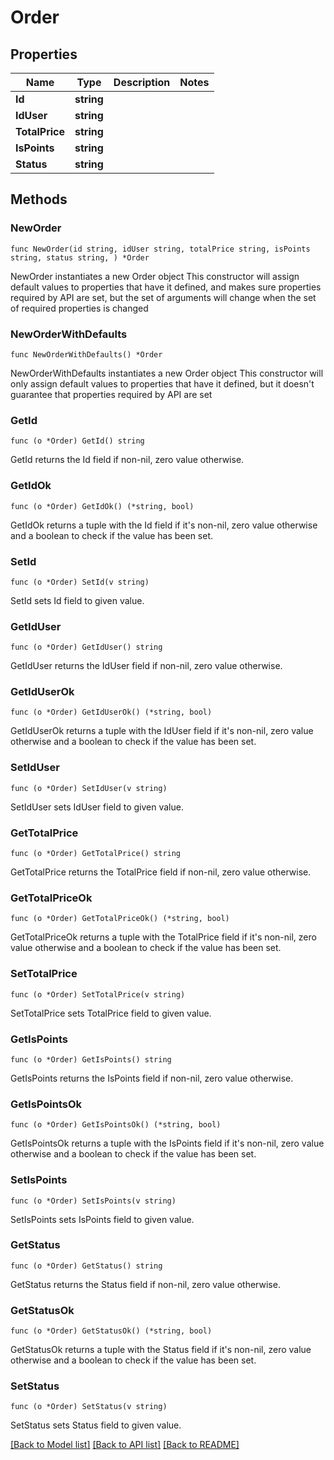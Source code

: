 # Order

## Properties

Name | Type | Description | Notes
------------ | ------------- | ------------- | -------------
**Id** | **string** |  | 
**IdUser** | **string** |  | 
**TotalPrice** | **string** |  | 
**IsPoints** | **string** |  | 
**Status** | **string** |  | 

## Methods

### NewOrder

`func NewOrder(id string, idUser string, totalPrice string, isPoints string, status string, ) *Order`

NewOrder instantiates a new Order object
This constructor will assign default values to properties that have it defined,
and makes sure properties required by API are set, but the set of arguments
will change when the set of required properties is changed

### NewOrderWithDefaults

`func NewOrderWithDefaults() *Order`

NewOrderWithDefaults instantiates a new Order object
This constructor will only assign default values to properties that have it defined,
but it doesn't guarantee that properties required by API are set

### GetId

`func (o *Order) GetId() string`

GetId returns the Id field if non-nil, zero value otherwise.

### GetIdOk

`func (o *Order) GetIdOk() (*string, bool)`

GetIdOk returns a tuple with the Id field if it's non-nil, zero value otherwise
and a boolean to check if the value has been set.

### SetId

`func (o *Order) SetId(v string)`

SetId sets Id field to given value.


### GetIdUser

`func (o *Order) GetIdUser() string`

GetIdUser returns the IdUser field if non-nil, zero value otherwise.

### GetIdUserOk

`func (o *Order) GetIdUserOk() (*string, bool)`

GetIdUserOk returns a tuple with the IdUser field if it's non-nil, zero value otherwise
and a boolean to check if the value has been set.

### SetIdUser

`func (o *Order) SetIdUser(v string)`

SetIdUser sets IdUser field to given value.


### GetTotalPrice

`func (o *Order) GetTotalPrice() string`

GetTotalPrice returns the TotalPrice field if non-nil, zero value otherwise.

### GetTotalPriceOk

`func (o *Order) GetTotalPriceOk() (*string, bool)`

GetTotalPriceOk returns a tuple with the TotalPrice field if it's non-nil, zero value otherwise
and a boolean to check if the value has been set.

### SetTotalPrice

`func (o *Order) SetTotalPrice(v string)`

SetTotalPrice sets TotalPrice field to given value.


### GetIsPoints

`func (o *Order) GetIsPoints() string`

GetIsPoints returns the IsPoints field if non-nil, zero value otherwise.

### GetIsPointsOk

`func (o *Order) GetIsPointsOk() (*string, bool)`

GetIsPointsOk returns a tuple with the IsPoints field if it's non-nil, zero value otherwise
and a boolean to check if the value has been set.

### SetIsPoints

`func (o *Order) SetIsPoints(v string)`

SetIsPoints sets IsPoints field to given value.


### GetStatus

`func (o *Order) GetStatus() string`

GetStatus returns the Status field if non-nil, zero value otherwise.

### GetStatusOk

`func (o *Order) GetStatusOk() (*string, bool)`

GetStatusOk returns a tuple with the Status field if it's non-nil, zero value otherwise
and a boolean to check if the value has been set.

### SetStatus

`func (o *Order) SetStatus(v string)`

SetStatus sets Status field to given value.



[[Back to Model list]](../README.md#documentation-for-models) [[Back to API list]](../README.md#documentation-for-api-endpoints) [[Back to README]](../README.md)


